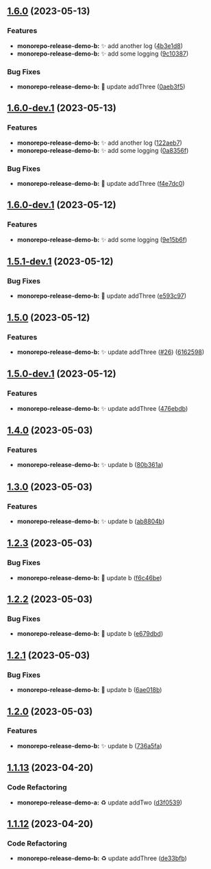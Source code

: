 ## [1.6.0](https://github.com/jacobtipp/monorepo-release-demo/compare/monorepo-release-demo-b-v1.5.0...monorepo-release-demo-b-v1.6.0) (2023-05-13)


### Features

* **monorepo-release-demo-b:** ✨ add another log ([4b3e1d8](https://github.com/jacobtipp/monorepo-release-demo/commit/4b3e1d8ad802e6e8442e3e4d6ca0ee60c59c800a))
* **monorepo-release-demo-b:** ✨ add some logging ([9c10387](https://github.com/jacobtipp/monorepo-release-demo/commit/9c10387f298a1c8e5c7e9f4e32cbc3ce30591075))


### Bug Fixes

* **monorepo-release-demo-b:** 🐛 update addThree ([0aeb3f5](https://github.com/jacobtipp/monorepo-release-demo/commit/0aeb3f5dcbc90dca3a0434713f29351f53a6ce56))

## [1.6.0-dev.1](https://github.com/jacobtipp/monorepo-release-demo/compare/monorepo-release-demo-b-v1.5.0...monorepo-release-demo-b-v1.6.0-dev.1) (2023-05-13)


### Features

* **monorepo-release-demo-b:** ✨ add another log ([122aeb7](https://github.com/jacobtipp/monorepo-release-demo/commit/122aeb7708d4d590f904fd6ed264ade31857142c))
* **monorepo-release-demo-b:** ✨ add some logging ([0a8356f](https://github.com/jacobtipp/monorepo-release-demo/commit/0a8356fe8ffda40b1735a53aa7c2089aa0921a55))


### Bug Fixes

* **monorepo-release-demo-b:** 🐛 update addThree ([f4e7dc0](https://github.com/jacobtipp/monorepo-release-demo/commit/f4e7dc033bdac3489844f0788fe88155b3aabe23))

## [1.6.0-dev.1](https://github.com/jacobtipp/monorepo-release-demo/compare/monorepo-release-demo-b-v1.5.1-dev.1...monorepo-release-demo-b-v1.6.0-dev.1) (2023-05-12)


### Features

* **monorepo-release-demo-b:** ✨ add some logging ([9e15b6f](https://github.com/jacobtipp/monorepo-release-demo/commit/9e15b6f4ffbc62dd3b4ecc5e217ec27611bcbe97))

## [1.5.1-dev.1](https://github.com/jacobtipp/monorepo-release-demo/compare/monorepo-release-demo-b-v1.5.0...monorepo-release-demo-b-v1.5.1-dev.1) (2023-05-12)


### Bug Fixes

* **monorepo-release-demo-b:** 🐛 update addThree ([e593c97](https://github.com/jacobtipp/monorepo-release-demo/commit/e593c9721d0d56314f150e0c82544ef5c03f5a0c))

## [1.5.0](https://github.com/jacobtipp/monorepo-release-demo/compare/monorepo-release-demo-b-v1.4.0...monorepo-release-demo-b-v1.5.0) (2023-05-12)


### Features

* **monorepo-release-demo-b:** ✨ update addThree ([#26](https://github.com/jacobtipp/monorepo-release-demo/issues/26)) ([6162598](https://github.com/jacobtipp/monorepo-release-demo/commit/61625988cac61d2e13571d736e9789bfdf76d49d))

## [1.5.0-dev.1](https://github.com/jacobtipp/monorepo-release-demo/compare/monorepo-release-demo-b-v1.4.0...monorepo-release-demo-b-v1.5.0-dev.1) (2023-05-12)


### Features

* **monorepo-release-demo-b:** ✨ update addThree ([476ebdb](https://github.com/jacobtipp/monorepo-release-demo/commit/476ebdbd52a2513feaa3dbc1a1a4209ba8b67e48))

## [1.4.0](https://github.com/jacobtipp/monorepo-release-demo/compare/monorepo-release-demo-b-v1.3.0...monorepo-release-demo-b-v1.4.0) (2023-05-03)


### Features

* **monorepo-release-demo-b:** ✨ update b ([80b361a](https://github.com/jacobtipp/monorepo-release-demo/commit/80b361a8cb588fb336ff31b7cd0020290e9f6bcf))

## [1.3.0](https://github.com/jacobtipp/monorepo-release-demo/compare/monorepo-release-demo-b-v1.2.3...monorepo-release-demo-b-v1.3.0) (2023-05-03)


### Features

* **monorepo-release-demo-b:** ✨ update b ([ab8804b](https://github.com/jacobtipp/monorepo-release-demo/commit/ab8804ba4d06e2d06099e5092ebdeea7c7784766))

## [1.2.3](https://github.com/jacobtipp/monorepo-release-demo/compare/monorepo-release-demo-b-v1.2.2...monorepo-release-demo-b-v1.2.3) (2023-05-03)


### Bug Fixes

* **monorepo-release-demo-b:** 🐛 update b ([f6c46be](https://github.com/jacobtipp/monorepo-release-demo/commit/f6c46be0582a2501036ddc495ddf7be94dcd6d20))

## [1.2.2](https://github.com/jacobtipp/monorepo-release-demo/compare/monorepo-release-demo-b-v1.2.1...monorepo-release-demo-b-v1.2.2) (2023-05-03)


### Bug Fixes

* **monorepo-release-demo-b:** 🐛 update b ([e679dbd](https://github.com/jacobtipp/monorepo-release-demo/commit/e679dbd39dfe9166363f68db6504afb8da64e3b0))

## [1.2.1](https://github.com/jacobtipp/monorepo-release-demo/compare/monorepo-release-demo-b-v1.2.0...monorepo-release-demo-b-v1.2.1) (2023-05-03)


### Bug Fixes

* **monorepo-release-demo-b:** 🐛 update b ([6ae018b](https://github.com/jacobtipp/monorepo-release-demo/commit/6ae018be0d0aaf1c805a2c22e33ea84dceebd684))

## [1.2.0](https://github.com/jacobtipp/monorepo-release-demo/compare/monorepo-release-demo-b-v1.1.13...monorepo-release-demo-b-v1.2.0) (2023-05-03)


### Features

* **monorepo-release-demo-b:** ✨ update b ([736a5fa](https://github.com/jacobtipp/monorepo-release-demo/commit/736a5fad4a8dcf4cd52c654c9b5776274908cf66))

## [1.1.13](https://github.com/jacobtipp/monorepo-release-demo/compare/monorepo-release-demo-b-v1.1.12...monorepo-release-demo-b-v1.1.13) (2023-04-20)


### Code Refactoring

* **monorepo-release-demo-a:** ♻️ update addTwo ([d3f0539](https://github.com/jacobtipp/monorepo-release-demo/commit/d3f0539785ded45e4020567a133fdaca0710e056))

## [1.1.12](https://github.com/jacobtipp/monorepo-release-demo/compare/monorepo-release-demo-b-v1.1.11...monorepo-release-demo-b-v1.1.12) (2023-04-20)


### Code Refactoring

* **monorepo-release-demo-b:** ♻️ update addThree ([de33bfb](https://github.com/jacobtipp/monorepo-release-demo/commit/de33bfbb458ea549d85004abc7f4d58c01e1b48a))
